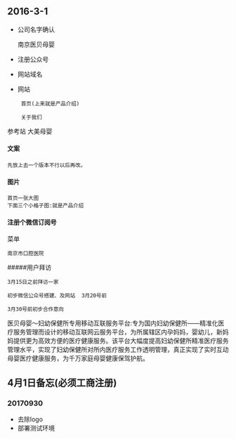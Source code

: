 ## 2016-3-1

*	公司名字确认
	
	南京医贝母婴

*  注册公众号
	
*  网站域名
	
*  网站

		首页(上来就是产品介绍)
	
		关于我们	
				
参考站 大美母婴
		
#### 文案

	先放上去一个版本不行以后再改。
	
#### 图片

	首页一张大图
	下面三个小格子图:就是产品介绍
	
#### 注册个微信订阅号

菜单
	
	南京市口腔医院
	
	

#####用户拜访	

	3月15日之前拜访一家
	
	初步微信公众号搭建、及网站  3月20号前
	
	3月30号前初步合作意向
	
	
医贝母婴～妇幼保健所专用移动互联服务平台:专为国内妇幼保健所——精准化医疗服务管理而设计的移动互联网云服务平台，为所属辖区内孕妈妈，婴幼儿，新妈妈提供更为高效方便的医疗健康服务。该平台大幅度提高妇幼保健所精准医疗服务管理水平，实现了妇幼保健所对所内医疗服务工作透明管理，真正实现了实时互动母婴医疗健康服务，为千万家庭母婴健康保驾护航。

## 4月1日备忘(必须工商注册)


###	20170930

*	去除logo
*	部署测试环境
